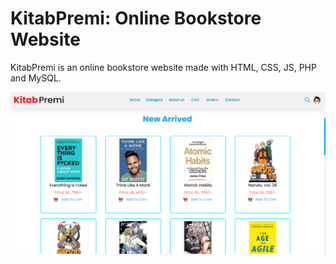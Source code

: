 # KitabPremi: Online Bookstore Website

KitabPremi is an online bookstore website made with HTML, CSS, JS, PHP and MySQL.

![KitabPremi Home Page](outputs/kitabpremi_home_page.png)
